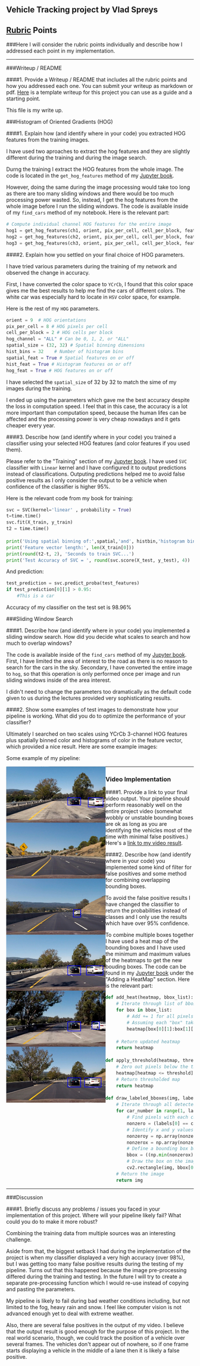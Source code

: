 ## Vehicle Tracking project by Vlad Spreys

## [Rubric](https://review.udacity.com/#!/rubrics/513/view) Points
###Here I will consider the rubric points individually and describe how I addressed each point in my implementation.  

---
###Writeup / README

####1. Provide a Writeup / README that includes all the rubric points and how you addressed each one.  You can submit your writeup as markdown or pdf.  [Here](https://github.com/udacity/CarND-Vehicle-Detection/blob/master/writeup_template.md) is a template writeup for this project you can use as a guide and a starting point.  

This file is my write up.

###Histogram of Oriented Gradients (HOG)

####1. Explain how (and identify where in your code) you extracted HOG features from the training images.

I have used two aproaches to extract the hog features and they are slightly different during the training and during the image search.

Durng the training I extract the HOG features from the whole image. The code is located in the `get_hog_features` method of my [Jupyter book](code.ipynb).

However, doing the same during the image processing would take too long as there are too many sliding windows and there would be too much processing power wasted. So, instead, I get the hog features from the whole image before I run the sliding windows. The code is available inside of my `find_cars` method of my notebook. Here is the relevant part:

```python
# Compute individual channel HOG features for the entire image
hog1 = get_hog_features(ch1, orient, pix_per_cell, cell_per_block, feature_vec=False)
hog2 = get_hog_features(ch2, orient, pix_per_cell, cell_per_block, feature_vec=False)
hog3 = get_hog_features(ch3, orient, pix_per_cell, cell_per_block, feature_vec=False)
```

####2. Explain how you settled on your final choice of HOG parameters.

I have tried various parameters during the training of my network and observed the change in accuracy.

First, I have converted the color space to `YCrCb`, I found that this color space gives me the best results to help me find the cars of different colors. The white car was especially hard to locate in `HSV` color space, for example.

Here is the rest of my `HOG` parameters.

```python
orient = 9  # HOG orientations
pix_per_cell = 8 # HOG pixels per cell
cell_per_block = 2 # HOG cells per block
hog_channel = "ALL" # Can be 0, 1, 2, or "ALL"
spatial_size = (32, 32) # Spatial binning dimensions
hist_bins = 32    # Number of histogram bins
spatial_feat = True # Spatial features on or off
hist_feat = True # Histogram features on or off
hog_feat = True # HOG features on or off
```

I have selected the `spatial_size` of 32 by 32 to match the sime of my images during the training. 

I ended up using the parameters which gave me the best accuracy despite the loss in computation speed. I feel that in this case, the accuracy is a lot more important than computation speed, because the human lifes can be affected and the processing power is very cheap nowadays and it gets cheaper every year.

####3. Describe how (and identify where in your code) you trained a classifier using your selected HOG features (and color features if you used them).

Please refer to the "Training" section of my [Jupyter book](code.ipynb). I have used `SVC` classifier with `Linear` kernel and I have configured it to output predictions instead of classifications. Outputing predictions helped me to avoid false positive results as I only consider the output to be a vehicle when confidence of the classifier is higher 95%.

Here is the relevant code from my book for training:

```python
svc = SVC(kernel='linear' , probability = True)
t=time.time()
svc.fit(X_train, y_train)
t2 = time.time()

print('Using spatial binning of:',spatial,'and', histbin,'histogram bins')
print('Feature vector length:', len(X_train[0]))
print(round(t2-t, 2), 'Seconds to train SVC...')
print('Test Accuracy of SVC = ', round(svc.score(X_test, y_test), 4))
```

And prediction:

```python
test_prediction = svc.predict_proba(test_features)
if test_prediction[0][1] > 0.95:
	#This is a car
```

Accuracy of my classifier on the test set is 98.96%

###Sliding Window Search

####1. Describe how (and identify where in your code) you implemented a sliding window search.  How did you decide what scales to search and how much to overlap windows?

The code is available inside of the `find_cars` method of my [Jupyter book](code.ipynb). First, I have limited the area of interest to the road as there is no reason to search for the cars in the sky. Secondary, I have converted the entire image to `hog`, so that this operation is only performed once per image and run sliding windows inside of the area interest. 

I didn't need to change the parameters too dramatically as the default code given to us during the lectures provided very sophisticating results. 

####2. Show some examples of test images to demonstrate how your pipeline is working.  What did you do to optimize the performance of your classifier?

Ultimately I searched on two scales using YCrCb 3-channel HOG features plus spatially binned color and histograms of color in the feature vector, which provided a nice result.  Here are some example images:

Some example of my pipeline:

<img src="output_images/test1.jpg" align="left" height="150">
<img src="output_images/test2.jpg" align="left" height="150">
<img src="output_images/test3.jpg" align="left" height="150">
<img src="output_images/test4.jpg" align="left" height="150">
<img src="output_images/test5.jpg" align="left" height="150">
<img src="output_images/test6.jpg" align="left" height="150">


---
### Video Implementation

####1. Provide a link to your final video output.  Your pipeline should perform reasonably well on the entire project video (somewhat wobbly or unstable bounding boxes are ok as long as you are identifying the vehicles most of the time with minimal false positives.)
Here's a [link to my video result](output_videos/project_video.mp4).


####2. Describe how (and identify where in your code) you implemented some kind of filter for false positives and some method for combining overlapping bounding boxes.

To avoid the false positive results I have changed the classifier to return the probabilities instead of classes and I only use the results which have over 95% confidence.

To combine multiple boxes together I have used a heat map of the bounding boxes and I have used the minimum and maximum values of the heatmaps to get the new bouding boxes. The code can be found in my [Jupyter book](code.ipynb) under the "Adding a HeatMap" section. Here is the relevant part:

```python
def add_heat(heatmap, bbox_list):
    # Iterate through list of bboxes
    for box in bbox_list:
        # Add += 1 for all pixels inside each bbox
        # Assuming each "box" takes the form ((x1, y1), (x2, y2))
        heatmap[box[0][1]:box[1][1], box[0][0]:box[1][0]] += 1

    # Return updated heatmap
    return heatmap

def apply_threshold(heatmap, threshold):
    # Zero out pixels below the threshold
    heatmap[heatmap <= threshold] = 0
    # Return thresholded map
    return heatmap

def draw_labeled_bboxes(img, labels):
    # Iterate through all detected cars
    for car_number in range(1, labels[1]+1):
        # Find pixels with each car_number label value
        nonzero = (labels[0] == car_number).nonzero()
        # Identify x and y values of those pixels
        nonzeroy = np.array(nonzero[0])
        nonzerox = np.array(nonzero[1])
        # Define a bounding box based on min/max x and y
        bbox = ((np.min(nonzerox), np.min(nonzeroy)), (np.max(nonzerox), np.max(nonzeroy)))
        # Draw the box on the image
        cv2.rectangle(img, bbox[0], bbox[1], (0,0,255), 6)
    # Return the image
    return img
```


---

###Discussion

####1. Briefly discuss any problems / issues you faced in your implementation of this project.  Where will your pipeline likely fail?  What could you do to make it more robust?

Combining the training data from multiple sources was an interesting challenge. 

Aside from that, the biggest setback I had during the implementation of the project is when my classifier displayed a very high accuracy (over 98%), but I was getting too many false positive results during the testing of my pipeline. Turns out that this happened because the image pre-processing differed during the training and testing. In the future I will try to create a separate pre-processing function which I would re-use instead of copying and pasting the parameters. 

My pipeline is likely to fail during bad weather conditions including, but not limited to the fog, heavy rain and snow. I feel like computer vision is not advanced enough yet to deal with extreme weather.

Also, there are several false positives in the output of my video. I believe that the output result is good enough for the purpose of this project. In the real world scenario, though, we could track the position of a vehicle over several frames. The vehicles don't appear out of nowhere, so if one frame starts displaying a vehicle in the middle of a lane then it is likely a false positive. 
